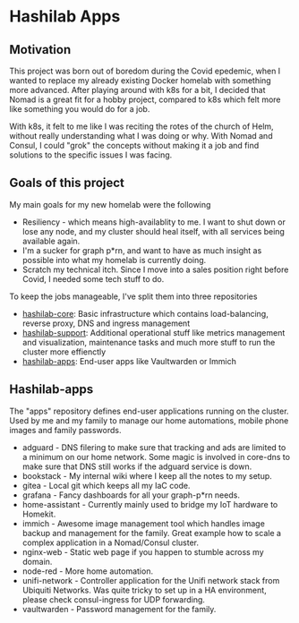 <h1>Hashilab Apps</h1>

<h2>Motivation</h2>

This project was born out of boredom during the Covid epedemic, when I wanted to replace my already existing Docker homelab with something more advanced. After playing around with k8s for a bit, I decided that Nomad is a great fit for a hobby project, compared to k8s which felt more like something you would do for a job.

With k8s, it felt to me like I was reciting the rotes of the church of Helm, without really understanding what I was doing or why. With Nomad and Consul, I could "grok" the concepts without making it a job and find solutions to the specific issues I was facing.

<h2>Goals of this project</h2>

My main goals for my new homelab were the following
- Resiliency - which means high-availablity to me. I want to shut down or lose any node, and my cluster should heal itself, with all services being available again.
- I'm a sucker for graph p*rn, and want to have as much insight as possible into what my homelab is currently doing.
- Scratch my technical itch. Since I move into a sales position right before Covid, I needed some tech stuff to do.

To keep the jobs manageable, I've split them into three repositories
- [hashilab-core](https://github.com/matthiasschoger/hashilab-core): Basic infrastructure which contains load-balancing, reverse proxy, DNS and ingress management
- [hashilab-support](https://github.com/matthiasschoger/hashilab-support): Additional operational stuff like metrics management and visualization, maintenance tasks and much more stuff to run the cluster more effienctly
- [hashilab-apps](https://github.com/matthiasschoger/hashilab-apps): End-user apps like Vaultwarden or Immich


<h2>Hashilab-apps</h2>

The "apps" repository defines end-user applications running on the cluster. Used by me and my family to manage our home automations, mobile phone images and family passwords.

- adguard - DNS filering to make sure that tracking and ads are limited to a minimum on our home network. Some magic is involved in core-dns to make sure that DNS still works if the adguard service is down.
- bookstack - My internal wiki where I keep all the notes to my setup.
- gitea - Local git which keeps all my IaC code.
- grafana - Fancy dashboards for all your graph-p*rn needs.
- home-assistant - Currently mainly used to bridge my IoT hardware to Homekit.
- immich - Awesome image management tool which handles image backup and management for the family. Great example how to scale a complex application in a Nomad/Consul cluster.
- nginx-web - Static web page if you happen to stumble across my domain.
- node-red - More home automation.
- unifi-network - Controller application for the Unifi network stack from Ubiquiti Networks. Was quite tricky to set up in a HA environment, please check consul-ingress for UDP forwarding.
- vaultwarden - Password management for the family.
